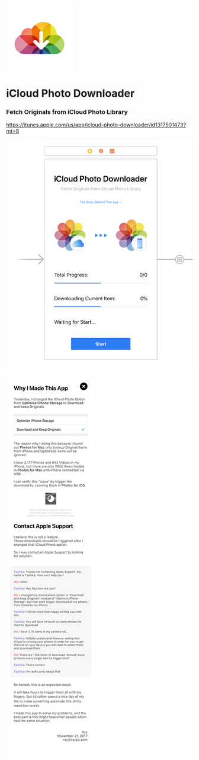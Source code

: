 ![icon](https://github.com/RayPS/iCloud-Photo-Downloader/blob/master/iCloud%20Photo%20Downloader/Assets.xcassets/AppIcon.appiconset/iPhone-60@3x.png?raw=true)

# iCloud Photo Downloader
### Fetch Originals from iCloud Photo Library

<https://itunes.apple.com/us/app/icloud-photo-downloader/id1317501473?mt=8>

![screenshot](https://github.com/RayPS/iCloud-Photo-Downloader/blob/master/Screen%20Shot%202017-11-25%20at%2012.39.45.png?raw=true)


![story](https://github.com/RayPS/iCloud-Photo-Downloader/blob/master/iCloud%20Photo%20Downloader/Assets.xcassets/Story.imageset/Story.png?raw=true)
